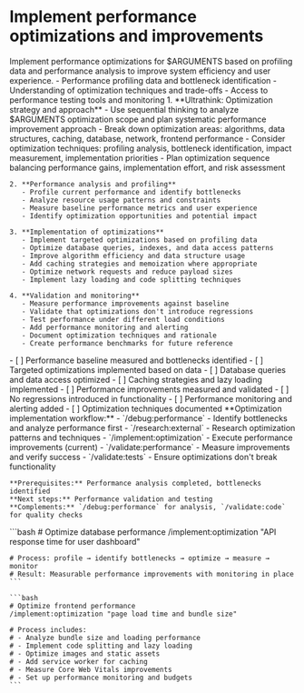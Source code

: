 # Implement performance optimizations and improvements

<instructions>
  <context>
    Implement performance optimizations for $ARGUMENTS based on profiling data and performance analysis to improve system efficiency and user experience.
  </context>

  <requirements>
    - Performance profiling data and bottleneck identification
    - Understanding of optimization techniques and trade-offs
    - Access to performance testing tools and monitoring
  </requirements>

  <execution>
    1. **Ultrathink: Optimization strategy and approach**
       - Use sequential thinking to analyze $ARGUMENTS optimization scope and plan systematic performance improvement approach
       - Break down optimization areas: algorithms, data structures, caching, database, network, frontend performance
       - Consider optimization techniques: profiling analysis, bottleneck identification, impact measurement, implementation priorities
       - Plan optimization sequence balancing performance gains, implementation effort, and risk assessment

    2. **Performance analysis and profiling**
       - Profile current performance and identify bottlenecks
       - Analyze resource usage patterns and constraints
       - Measure baseline performance metrics and user experience
       - Identify optimization opportunities and potential impact

    3. **Implementation of optimizations**
       - Implement targeted optimizations based on profiling data
       - Optimize database queries, indexes, and data access patterns
       - Improve algorithm efficiency and data structure usage
       - Add caching strategies and memoization where appropriate
       - Optimize network requests and reduce payload sizes
       - Implement lazy loading and code splitting techniques

    4. **Validation and monitoring**
       - Measure performance improvements against baseline
       - Validate that optimizations don't introduce regressions
       - Test performance under different load conditions
       - Add performance monitoring and alerting
       - Document optimization techniques and rationale
       - Create performance benchmarks for future reference
  </execution>

  <validation>
    - [ ] Performance baseline measured and bottlenecks identified
    - [ ] Targeted optimizations implemented based on data
    - [ ] Database queries and data access optimized
    - [ ] Caching strategies and lazy loading implemented
    - [ ] Performance improvements measured and validated
    - [ ] No regressions introduced in functionality
    - [ ] Performance monitoring and alerting added
    - [ ] Optimization techniques documented
  </validation>

  <workflow>
    **Optimization implementation workflow:**
    - `/debug:performance` - Identify bottlenecks and analyze performance first
    - `/research:external` - Research optimization patterns and techniques
    - `/implement:optimization` - Execute performance improvements (current)
    - `/validate:performance` - Measure improvements and verify success
    - `/validate:tests` - Ensure optimizations don't break functionality

    **Prerequisites:** Performance analysis completed, bottlenecks identified
    **Next steps:** Performance validation and testing
    **Complements:** `/debug:performance` for analysis, `/validate:code` for quality checks
  </workflow>

  <examples>
    ```bash
    # Optimize database performance
    /implement:optimization "API response time for user dashboard"

    # Process: profile → identify bottlenecks → optimize → measure → monitor
    # Result: Measurable performance improvements with monitoring in place
    ```

    ```bash
    # Optimize frontend performance
    /implement:optimization "page load time and bundle size"

    # Process includes:
    # - Analyze bundle size and loading performance
    # - Implement code splitting and lazy loading
    # - Optimize images and static assets
    # - Add service worker for caching
    # - Measure Core Web Vitals improvements
    # - Set up performance monitoring and budgets
    ```
  </examples>
</instructions>